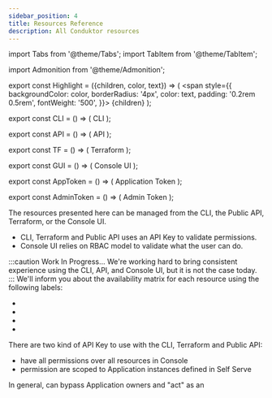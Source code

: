 ```yaml
---
sidebar_position: 4
title: Resources Reference
description: All Conduktor resources
---
```


import Tabs from '@theme/Tabs';
import TabItem from '@theme/TabItem';

import Admonition from '@theme/Admonition';

export const Highlight = ({children, color, text}) => (
<span style={{ backgroundColor: color, borderRadius: '4px', color: text, padding: '0.2rem 0.5rem', fontWeight: '500', }}>
    {children}
</span>
);

export const CLI = () => (
<Highlight color="#F8F1EE" text="#7D5E54">CLI</Highlight>
);

export const API = () => (
<Highlight color="#E7F9F5" text="#067A6F">API</Highlight>
);

export const TF = () => (
<Highlight color="#FCEFFC" text="#9C2BAD">Terraform</Highlight>
);

export const GUI = () => (
<Highlight color="#F6F4FF" text="#422D84">Console UI</Highlight>
);


export const AppToken = () => (
<Highlight color="#F0F4FF" text="#3451B2">Application Token</Highlight>
);

export const AdminToken = () => (
<Highlight color="#FEEFF6" text="#CB1D63">Admin Token</Highlight>
);



The resources presented here can be managed from the CLI, the Public API, Terraform, or the Console UI.  
- CLI, Terraform and Public API uses an API Key to validate permissions.
- Console UI relies on RBAC model to validate what the user can do.

:::caution Work In Progress...
We're working hard to bring consistent experience using the CLI, API, and Console UI, but it is not the case today.
:::
We'll inform you about the availability matrix for each resource using the following labels: 
- <CLI />
- <API /> 
- <TF />
- <GUI />  


There are two kind of API Key to use with the CLI, Terraform and Public API:
- <AdminToken /> have all permissions over all resources in Console
- <AppToken /> permission are scoped to Application instances defined in Self Serve

In general, <AdminToken /> can bypass Application owners and "act" as an <AppToken />


